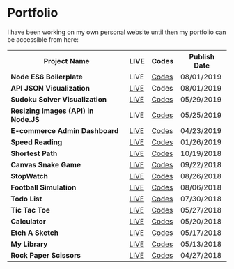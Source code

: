 # Portfolio

I have been working on my own personal website until then my portfolio can be accessible from here:



<table>
<tbody>
  
<tr>
<th>Project Name</th>
<th>LIVE</th>
<th>Codes</th>
<th>Publish Date</th>
</tr>



<tr>
  <td><b>Node ES6 Boilerplate</b></td>
  <td>LIVE</td>
  <td><a href="https://github.com/CanerSezgin/node-es6-boilerplate">Codes</a></td>
  <td>08/01/2019</td>
</tr>

<tr>
  <td><b>API JSON Visualization</b></td>
  <td><a href="https://vsaj.herokuapp.com/">LIVE</a></td>
<td>Codes</td>
<td>08/01/2019</td>
</tr>

<tr>
  <td><b>Sudoku Solver Visualization</b></td>
  <td><a href="https://canersezgin.github.io/sudoku-solver/">LIVE</a></td>
<td><a href="https://github.com/CanerSezgin/sudoku-solver">Codes</a></td>
<td>05/29/2019</td>
</tr>

<tr>
  <td><b>Resizing Images (API) in Node.JS </b></td>
  <td>LIVE</td>
<td><a href="https://github.com/CanerSezgin/resizing-image-api/">Codes</a></td>
<td>05/25/2019</td>
</tr>

<tr>
  <td><b>E-commerce Admin Dashboard</b></td>
  <td><a href="https://node-shop-cl.herokuapp.com/about">LIVE</a></td>
<td><a href="https://github.com/CanerSezgin/e-commerce-admin">Codes</a></td>
<td>04/23/2019</td>
</tr>

<tr>
  <td><b>Speed Reading</b></td>
  <td><a href="https://canersezgin.github.io/SpeedReading/">LIVE</a></td>
<td><a href="https://github.com/CanerSezgin/SpeedReading">Codes</a></td>
<td>01/26/2019</td>
</tr>

<tr>
  <td><b>Shortest Path</b></td>
  <td><a href="https://canersezgin.github.io/shortest-path-js/">LIVE</a></td>
<td><a href="https://github.com/CanerSezgin/shortest-path-js">Codes</a></td>
<td>10/19/2018</td>
</tr>

<tr>
  <td><b>Canvas Snake Game</b></td>
  <td><a href="https://canersezgin.github.io/canvas-snake-js/">LIVE</a></td>
<td><a href="https://github.com/CanerSezgin/canvas-snake-js">Codes</a></td>
<td>09/22/2018</td>
</tr>

<tr>
  <td><b>StopWatch</b></td>
  <td><a href="https://canersezgin.github.io/stopwatch/">LIVE</a></td>
<td><a href="https://github.com/CanerSezgin/stopwatch">Codes</a></td>
<td>08/26/2018</td>
</tr>

<tr>
  <td><b>Football Simulation</b></td>
  <td><a href="https://canersezgin.github.io/FootballSimulation/">LIVE</a></td>
<td><a href="https://github.com/CanerSezgin/FootballSimulation">Codes</a></td>
<td>08/06/2018</td>
</tr>

<tr>
  <td><b>Todo List</b></td>
  <td><a href="https://canersezgin.github.io/TodoList/">LIVE</a></td>
<td><a href="https://github.com/canersezgin/TodoList/tree/master/Source%20Codes">Codes</a></td>
<td>07/30/2018</td>
</tr>

<tr>
  <td><b>Tic Tac Toe</b></td>
  <td><a href="https://canersezgin.github.io/Tic-Tac-Toe/">LIVE</a></td>
<td><a href="https://github.com/canersezgin/Tic-Tac-Toe">Codes</a></td>
<td>05/27/2018</td>
</tr>

<tr>
  <td><b>Calculator</b></td>
  <td><a href="https://canersezgin.github.io/calculator/">LIVE</a></td>
<td><a href="https://github.com/canersezgin/calculator">Codes</a></td>
<td>05/20/2018</td>
</tr>

<tr>
  <td><b>Etch A Sketch</b></td>
  <td><a href="https://canersezgin.github.io/Etch-A-Sketch/">LIVE</a></td>
<td><a href="https://github.com/canersezgin/Etch-A-Sketch">Codes</a></td>
<td>05/17/2018</td>
</tr>

<tr>
  <td><b>My Library</b></td>
  <td><a href="https://canersezgin.github.io/myLibrary/">LIVE</a></td>
<td><a href="https://github.com/canersezgin/myLibrary">Codes</a></td>
<td>05/13/2018</td>
</tr>

<tr>
  <td><b>Rock Paper Scissors</b></td>
  <td><a href="https://canersezgin.github.io/Rock-Paper-Scissors/">LIVE</a></td>
<td><a href="https://github.com/canersezgin/Rock-Paper-Scissors">Codes</a></td>
<td>04/27/2018</td>
</tr>









</tbody>
</table>
